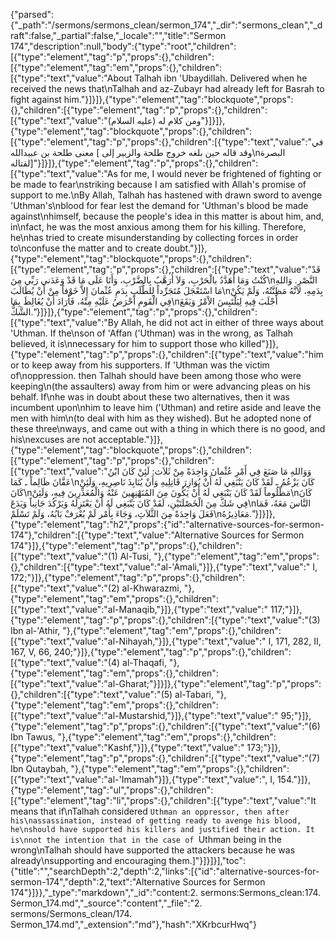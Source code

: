 {"parsed":{"_path":"/sermons/sermons_clean/sermon_174","_dir":"sermons_clean","_draft":false,"_partial":false,"_locale":"","title":"Sermon 174","description":null,"body":{"type":"root","children":[{"type":"element","tag":"p","props":{},"children":[{"type":"element","tag":"em","props":{},"children":[{"type":"text","value":"About Talhah ibn 'Ubaydillah. Delivered when he received the news that\nTalhah and az-Zubayr had already left for Basrah to fight against him."}]}]},{"type":"element","tag":"blockquote","props":{},"children":[{"type":"element","tag":"p","props":{},"children":[{"type":"text","value":"ومن كلام له (عليه السلام)"}]}]},{"type":"element","tag":"blockquote","props":{},"children":[{"type":"element","tag":"p","props":{},"children":[{"type":"text","value":"في معنى طلحة بن عبيدالله [ وقد قاله حين بلغه خروج طلحة والزبير إلى\nالبصرة لقتاله]"}]}]},{"type":"element","tag":"p","props":{},"children":[{"type":"text","value":"As for me, I would never be frightened of fighting or be made to fear\nstriking because I am satisfied with Allah's promise of support to me.\nBy Allah, Talhah has hastened with drawn sword to avenge 'Uthman's\nblood for fear lest the demand for 'Uthman's blood be made against\nhimself, because the people's idea in this matter is about him, and, in\nfact, he was the most anxious among them for his killing. Therefore, he\nhas tried to create misunderstanding by collecting forces in order to\nconfuse the matter and to create doubt."}]},{"type":"element","tag":"blockquote","props":{},"children":[{"type":"element","tag":"p","props":{},"children":[{"type":"text","value":"قَدْ كُنْتُ وَمَا أُهَدَّدُ بالْحَرْبِ، وَلاَ أُرَهَّبُ بِالضَّرْبِ، وَأَنَا عَلَى مَا قَدْ وَعَدَني رَبِّي مِنَ\nالنَّصْرِ. وَاللهِ مَا اسْتَعْجَلَ مُتَجَرِّداً لِلطَّلَبِ بِدَمِ عُثْمانَ إِلاَّ خَوْفاً مِنْ أَنْ يُطَالَبَ\nبِدَمِهِ، لاَنَّهُ مَظِنَّتُهُ، وَلَمْ يَكُنْ فِي الْقَومِ أَحْرَصُ عَلَيْهِ مِنْهُ، فَأَرَادَ أَنْ يُغَالِطَ بِمَا\nأَجْلَبَ فِيهِ لِيَلْتَبِسَ الاْمْرُ وَيَقَعَ الشَّكُّ."}]}]},{"type":"element","tag":"p","props":{},"children":[{"type":"text","value":"By Allah, he did not act in either of three ways about 'Uthman. If the\nson of 'Affan ('Uthman) was in the wrong, as Talhah believed, it is\nnecessary for him to support those who killed"}]},{"type":"element","tag":"p","props":{},"children":[{"type":"text","value":"him or to keep away from his supporters. If 'Uthman was the victim of\noppression. then Talhah should have been among those who were keeping\n(the assaulters) away from him or were advancing pleas on his behalf. If\nhe was in doubt about these two alternatives, then it was incumbent upon\nhim to leave him ('Uthman) and retire aside and leave the men with him\n(to deal with him as they wished). But he adopted none of these three\nways, and came out with a thing in which there is no good, and his\nexcuses are not acceptable."}]},{"type":"element","tag":"blockquote","props":{},"children":[{"type":"element","tag":"p","props":{},"children":[{"type":"text","value":"وَوَاللهِ مَا صَنَعَ فِي أَمْرِ عُثْمانَ وَاحِدَةً مِنْ ثَلاَث: لَئِنْ كَانَ ابْنُ عَفَّانَ ظَالِماً ـ كَمَا\nكَانَ يَزْعُمُ ـ لَقَدْ كَانَ يَنْبَغِي لَهُ أَنْ يُوَازِرَ قَاتِلِيهِ وَأَنْ يُنَابِذَ نَاصِرِيهِ، وَلَئِنْ كَانَ\nمَظْلُوماً لَقَدْ كَانَ يَنْبَغِي لَهُ أَنْ يَكُونَ مِنَ المُنَهْنِهِينَ عَنْهُ وَالْمُعَذِّرِينَ فِيهِ، وَلَئِنْ\nكَانَ فِي شَكّ مِنَ الْخَصْلَتَيْنِ، لَقَدْ كَانَ يَنْبَغِي لَهُ أَنْ يَعْتَزِلَهُ وَيَرْكُدَ جَانِباً وَيَدَعَ\nالنَّاسَ مَعَهُ، فَمَا فَعَلَ وَاحِدَةً مِنَ الثَّلاَثِ، وَجَاءَ بِأَمْر لَمْ يُعْرَفْ بَابُهُ، وَلَمْ تَسْلَمْ\nمَعَاذِيرُهُ."}]}]},{"type":"element","tag":"h2","props":{"id":"alternative-sources-for-sermon-174"},"children":[{"type":"text","value":"Alternative Sources for Sermon 174"}]},{"type":"element","tag":"p","props":{},"children":[{"type":"text","value":"(1) Al-Tusi, "},{"type":"element","tag":"em","props":{},"children":[{"type":"text","value":"al-'Amali,"}]},{"type":"text","value":" I, 172;"}]},{"type":"element","tag":"p","props":{},"children":[{"type":"text","value":"(2) al-Khwarazmi, "},{"type":"element","tag":"em","props":{},"children":[{"type":"text","value":"al-Manaqib,"}]},{"type":"text","value":" 117;"}]},{"type":"element","tag":"p","props":{},"children":[{"type":"text","value":"(3) Ibn al-'Athir, "},{"type":"element","tag":"em","props":{},"children":[{"type":"text","value":"al-Nihayah,"}]},{"type":"text","value":" I, 171, 282, II, 167, V, 66, 240;"}]},{"type":"element","tag":"p","props":{},"children":[{"type":"text","value":"(4) al-Thaqafi, "},{"type":"element","tag":"em","props":{},"children":[{"type":"text","value":"al-Gharat;"}]}]},{"type":"element","tag":"p","props":{},"children":[{"type":"text","value":"(5) al-Tabari, "},{"type":"element","tag":"em","props":{},"children":[{"type":"text","value":"al-Mustarshid,"}]},{"type":"text","value":" 95;"}]},{"type":"element","tag":"p","props":{},"children":[{"type":"text","value":"(6) Ibn Tawus, "},{"type":"element","tag":"em","props":{},"children":[{"type":"text","value":"Kashf,"}]},{"type":"text","value":" 173;"}]},{"type":"element","tag":"p","props":{},"children":[{"type":"text","value":"(7) Ibn Qutaybah, "},{"type":"element","tag":"em","props":{},"children":[{"type":"text","value":"al-'Imamah"}]},{"type":"text","value":", I, 154."}]},{"type":"element","tag":"ul","props":{},"children":[{"type":"element","tag":"li","props":{},"children":[{"type":"text","value":"It means that if\nTalhah considered `Uthman an oppressor, then after his\nassassination, instead of getting ready to avenge his blood, he\nshould have supported his killers and justified their action. It is\nnot the intention that in the case of `Uthman being in the wrong\nTalhah should have supported the attackers because he was already\nsupporting and encouraging them.]"}]}]}],"toc":{"title":"","searchDepth":2,"depth":2,"links":[{"id":"alternative-sources-for-sermon-174","depth":2,"text":"Alternative Sources for Sermon 174"}]}},"_type":"markdown","_id":"content:2. sermons:Sermons_clean:174. Sermon_174.md","_source":"content","_file":"2. sermons/Sermons_clean/174. Sermon_174.md","_extension":"md"},"hash":"XKrbcurHwq"}